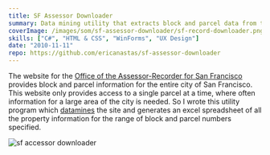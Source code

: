 ```yaml
---
title: SF Assessor Downloader
summary: Data mining utility that extracts block and parcel data from the SF Assessor website
coverImage: /images/som/sf-assessor-downloader/sf-record-downloader.png
skills: ["C#", "HTML & CSS", "WinForms", "UX Design"]
date: "2010-11-11"
repo: https://github.com/ericanastas/sf-assessor-downloader
---
```


The website for the [Office of the Assessor-Recorder for San Francisco](http://www.sfassessor.org/) provides block and parcel information for the entire city of San Francisco. This website only provides access to a single parcel at a time, where often information for a large area of the city is needed. So I wrote this utility program which [datamines](http://en.wikipedia.org/wiki/Data_mining) the site and generates an excel spreadsheet of all the property information for the range of block and parcel numbers specified.

![sf accessor downloader](/images/som/sf-assessor-downloader/sf-accessor-downloader.png)
